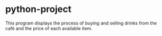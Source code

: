 # python-project
This program displays the process of buying and selling drinks from the café and the price of each available item.
